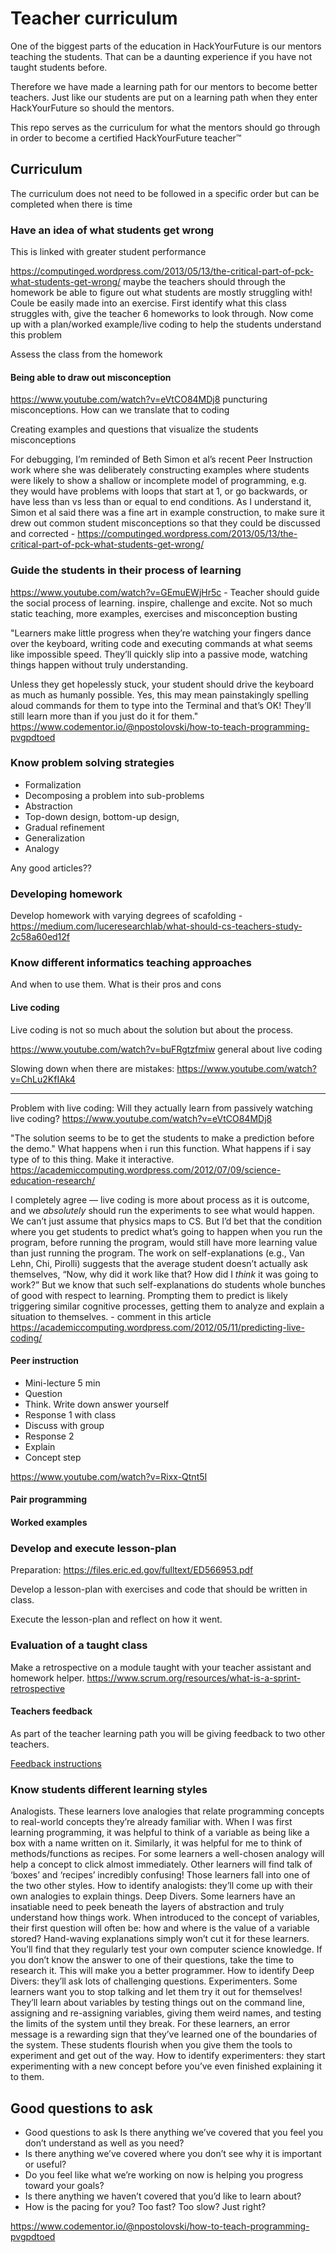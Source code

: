 # Teacher curriculum

One of the biggest parts of the education in HackYourFuture is our mentors teaching the students. That can be a daunting experience if you have not taught students before.

Therefore we have made a learning path for our mentors to become better teachers. Just like our students are put on a learning path when they enter HackYourFuture so should the mentors.

This repo serves as the curriculum for what the mentors should go through in order to become a certified HackYourFuture teacher™

## Curriculum

The curriculum does not need to be followed in a specific order but can be completed when there is time
 

### Have an idea of what students get wrong
This is linked with greater student performance

https://computinged.wordpress.com/2013/05/13/the-critical-part-of-pck-what-students-get-wrong/ maybe the teachers should through the homework be able to figure out what students are mostly struggling with! Coule be easily made into an exercise. First identify what this class struggles with, give the teacher 6 homeworks to look through. Now come up with a plan/worked example/live coding to help the students understand this problem

Assess the class from the homework

#### Being able to draw out misconception

https://www.youtube.com/watch?v=eVtCO84MDj8 puncturing misconceptions. How can we translate that to coding

Creating examples and questions that visualize the students misconceptions

For debugging, I’m reminded of Beth Simon et al’s recent Peer Instruction work where she was deliberately constructing examples where students were likely to show a shallow or incomplete model of programming, e.g. they would have problems with loops that start at 1, or go backwards, or have less than vs less than or equal to end conditions. As I understand it, Simon et al said there was a fine art in example construction, to make sure it drew out common student misconceptions so that they could be discussed and corrected - https://computinged.wordpress.com/2013/05/13/the-critical-part-of-pck-what-students-get-wrong/

### Guide the students in their process of learning

https://www.youtube.com/watch?v=GEmuEWjHr5c - Teacher should guide the social process of learning. inspire, challenge and excite. Not so much static teaching, more examples, exercises and misconception busting

"Learners make little progress when they’re watching your fingers dance over the keyboard, writing code and executing commands at what seems like impossible speed. They’ll quickly slip into a passive mode, watching things happen without truly understanding.

Unless they get hopelessly stuck, your student should drive the keyboard as much as humanly possible. Yes, this may mean painstakingly spelling aloud commands for them to type into the Terminal and that’s OK! They’ll still learn more than if you just do it for them." https://www.codementor.io/@npostolovski/how-to-teach-programming-pvgpdtoed


### Know problem solving strategies
- Formalization
- Decomposing a problem into sub-problems
- Abstraction
- Top-down design, bottom-up design, 
- Gradual refinement
- Generalization
- Analogy

Any good articles?? 

### Developing homework
Develop homework with varying degrees of scafolding - https://medium.com/luceresearchlab/what-should-cs-teachers-study-2c58a60ed12f


### Know different informatics teaching approaches

And when to use them. What is their pros and cons

#### Live coding

Live coding is not so much about the solution but about the process. 

https://www.youtube.com/watch?v=buFRgtzfmiw general about live coding

Slowing down when there are mistakes: https://www.youtube.com/watch?v=ChLu2KfIAk4

---

Problem with live coding: Will they actually learn from passively watching live coding? https://www.youtube.com/watch?v=eVtCO84MDj8

"The solution seems to be to get the students to make a prediction before the demo." What happens when i run this function. What happens if i say type of to this thing. Make it interactive. https://academiccomputing.wordpress.com/2012/07/09/science-education-research/

I completely agree — live coding is more about process as it is outcome, and we *absolutely* should run the experiments to see what would happen. We can’t just assume that physics maps to CS. But I’d bet that the condition where you get students to predict what’s going to happen when you run the program, before running the program, would still have more learning value than just running the program. The work on self-explanations (e.g., Van Lehn, Chi, Pirolli) suggests that the average student doesn’t actually ask themselves, “Now, why did it work like that? How did I *think* it was going to work?” But we know that such self-explanations do students whole bunches of good with respect to learning. Prompting them to predict is likely triggering similar cognitive processes, getting them to analyze and explain a situation to themselves. - comment in this article https://academiccomputing.wordpress.com/2012/05/11/predicting-live-coding/


#### Peer instruction
- Mini-lecture 5 min
- Question
- Think. Write down answer yourself
- Response 1 with class
- Discuss with group
- Response 2
- Explain
- Concept step

https://www.youtube.com/watch?v=Rixx-Qtnt5I

#### Pair programming


#### Worked examples


### Develop and execute lesson-plan
Preparation: https://files.eric.ed.gov/fulltext/ED566953.pdf

Develop a lesson-plan with exercises and code that should be written in class.

Execute the lesson-plan and reflect on how it went.


### Evaluation of a taught class
Make a retrospective on a module taught with your teacher assistant and homework helper. https://www.scrum.org/resources/what-is-a-sprint-retrospective

#### Teachers feedback
As part of the teacher learning path you will be giving feedback to two other teachers.

[Feedback instructions](feedback.md)

### Know students different learning styles

Analogists. These learners love analogies that relate programming concepts to real-world concepts they’re already familiar with. When I was first learning programming, it was helpful to think of a variable as being like a box with a name written on it. Similarly, it was helpful for me to think of methods/functions as recipes. For some learners a well-chosen analogy will help a concept to click almost immediately. Other learners will find talk of ‘boxes’ and ‘recipes’ incredibly confusing! Those learners fall into one of the two other styles. How to identify analogists: they’ll come up with their own analogies to explain things.
Deep Divers. Some learners have an insatiable need to peek beneath the layers of abstraction and truly understand how things work. When introduced to the concept of variables, their first question will often be: how and where is the value of a variable stored? Hand-waving explanations simply won’t cut it for these learners. You’ll find that they regularly test your own computer science knowledge. If you don’t know the answer to one of their questions, take the time to research it. This will make you a better programmer. How to identify Deep Divers: they’ll ask lots of challenging questions. 
Experimenters. Some learners want you to stop talking and let them try it out for themselves! They’ll learn about variables by testing things out on the command line, assigning and re-assigning variables, giving them weird names, and testing the limits of the system until they break. For these learners, an error message is a rewarding sign that they’ve learned one of the boundaries of the system. These students flourish when you give them the tools to experiment and get out of the way. How to identify experimenters: they start experimenting with a new concept before you’ve even finished explaining it to them.

## Good questions to ask
- Good questions to ask Is there anything we’ve covered that you feel you don’t understand as well as you need? 
- Is there anything we’ve covered where you don’t see why it is important or useful? 
- Do you feel like what we’re working on now is helping you progress toward your goals? 
- Is there anything we haven’t covered that you’d like to learn about?
- How is the pacing for you? Too fast? Too slow? Just right?

https://www.codementor.io/@npostolovski/how-to-teach-programming-pvgpdtoed


